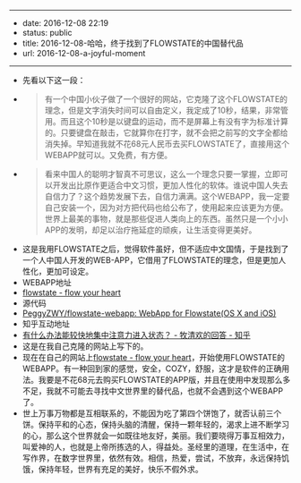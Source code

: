 - --
- date: 2016-12-08 22:19
- status: public
- title: 2016-12-08-哈哈，终于找到了FLOWSTATE的中国替代品
- url: 2016-12-08-a-joyful-moment
- --
- 先看以下这一段：
- > 有一个中国小伙子做了一个很好的网站，它克隆了这个FLOWSTATE的理念，但是文字消失时间可以自由定义，我定成了10秒，结果，非常管用。而且这个10秒是以键盘的运动，而不是屏幕上有没有字为标准计算的。只要键盘在敲击，它就算你在打字，就不会把之前写的文字全都给消失掉。早知道我就不花68元人民币去买FLOWSTATE了，直接用这个WEBAPP就可以。又免费，有方便。
- > 看来中国人的聪明才智真不可思议，这么一个理念只要一掌握，立即可以开发出比原作更适合中文习惯，更加人性化的软体。谁说中国人失去自信力了？这个趋势发展下去，自信力满满。这个WEBAPP，我一定要自己安装一个，因为对方把代码也给公布了，使用起来应该更为方便。世界上最美的事物，就是那些促进人类向上的东西。虽然只是一个小小APP的发明，却足以治疗拖延症的顽疾，让生活变得更美好。
- 这是我用FLOWSTATE之后，觉得软件虽好，但不适应中文国情，于是找到了一个人中国人开发的WEB-APP，它借用了FLOWSTATE的理念，但是更加人性化，更加可设定。
- WEBAPP地址
- [flowstate - flow your heart](http://peggyzwy.github.io/flowstate-webapp/)
- 源代码
- [PeggyZWY/flowstate-webapp: WebApp for Flowstate(OS X and iOS)](https://github.com/PeggyZWY/flowstate-webapp)
- 知乎互动地址
- [有什么办法能较快地集中注意力进入状态？ - 牧清欢的回答 - 知乎](https://www.zhihu.com/question/20598040/answer/95704787)
- 这是在我自己克隆的网站上写下的。
- 现在在自己的网站上[flowstate - flow your heart](http://wangpei.me/flowstate/#)，开始使用FLOWSTATE的WEBAPP。有一种回到家的感觉，安全，COZY，舒服，这才是软件的正确用法。我要是不花68元去购买FLOWSTATE的APP版，并且在使用中发现那么多不足，我就不可能去寻找中文世界里的替代品，也就不会遇到这个WEBAPP了。
- 世上万事万物都是互相联系的，不能因为吃了第四个饼饱了，就否认前三个饼。保持平和的心态，保持头脑的清醒，保持一颗年轻的，渴求上进不断学习的心，那么这个世界就会一如既往地友好，美丽。我们要晓得万事互相效力，叫爱神的人，也就是上帝所拣选的人，得益处。圣经里的道理，在生活中，在写作界，在数字世界里，依然有效。相信，热爱，尝试，不放弃，永远保持饥饿，保持年轻，世界有充足的美好，快乐不假外求。
